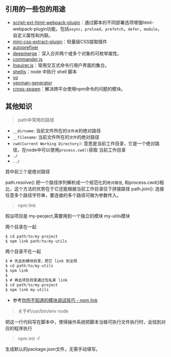 ## 引用的一些包的用途
- [script-ext-html-webpack-plugin](https://github.com/numical/script-ext-html-webpack-plugin)：通过脚本的不同部署选项增强html-webpack-plugin功能，包括`async`，`preload`，`prefetch`，`defer`，`module`，自定义属性和内联。
- [mini-css-extract-plugin](https://github.com/webpack-contrib/mini-css-extract-plugin)：轻量级CSS提取插件
- [autoprefixer](https://github.com/postcss/autoprefixer)
- [deepmerge](https://github.com/TehShrike/deepmerge)：深入合并两个或多个对象的可枚举属性。
- [commander.js](https://github.com/tj/commander.js/)
- [Inquirer.js](https://github.com/SBoudrias/Inquirer.js/)：常用交互式命令行用户界面的集合。
- [shelljs](https://github.com/shelljs/shelljs)：node 中执行 shell 脚本
- [yo](https://github.com/yeoman/yo)
- [yeoman-generator](https://github.com/yeoman/generator-generator)
- [cross-spawn](https://github.com/moxystudio/node-cross-spawn)：解决跨平台使用npm命令的问题的模块。
## 其他知识
>  path中常用的路径

- `__dirname`: 当前文件所在的`文件夹`的绝对路径
- `__filename`: 当前文件所在的`文件`的绝对路径
- `cwd(Current Working Directory)`: 意思是当前工作目录，它是一个绝对路径，在node中可以使用`process.cwd()`获取 当前工作目录
- `./`
- `../`

其中前三个是绝对路径

path.resolve() 把一个路径序列解析成一个规范化的`绝对路径`, 和process.cwd()相比，这个方法的优势在于它还能根据当前工作目录往下拼接路径
path.join(): 连接任意多个路径字符串，要连接的多个路径可做为参数传入。

> npm link

假设项目是 my-peoject,需要用到一个独立的模块 my-utils模块

两个目录在一起
```js 
$ cd path/to/my-project
$ npm link path/to/my-utils
```
两个目录不在一起
```js
$ # 先去到模块目录，把它 link 到全局
$ cd path/to/my-utils
$ npm link
$
$ # 再去项目目录通过包名来 link
$ cd path/to/my-project
$ npm link my-utils
```
- 参考[你所不知道的模块调试技巧 - npm link ](https://github.com/atian25/blog/issues/17)

> 关于#!/usr/bin/env node

把这一行代码写在脚本中，使得操作系统把脚本当做可执行文件执行时，会找到对应的程序执行

> npm init -f

生成默认的package.json文件，无需手动填写。